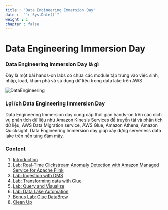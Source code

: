 ```yaml
---
title : "Data Engineering Immersion Day"
date :  "`r Sys.Date()`" 
weight : 1 
chapter : false
---
```

# Data Engineering Immersion Day

### Data Engineering Immersion Day là gì
 Đây là một bài hands-on labs có chứa các module tập trung vào việc sinh, nhập, load, khám phá và sử dụng dữ liệu trong data lake trên AWS

![DataEngineering](/WorkShopTwo/images/dataeng_logo.png) 

### Lợi ích Data Engineering Immersion Day
 Data Engineering Immersion day cung cấp thời gian hands-on trên các dịch vụ phân tích dữ liệu như Amazon Kinesis Services để truyển tải và phân tích dữ liệu, AWS Data Migration service, AWS Glue, Amazon Athena, Amazon Quicksight. Data Engineering Immersion day giúp xây dựng serverless data lake trên nền tảng đám mây.

### Content
 1. [Introduction ](1-Introduce/_index.md)
 2. [Lab: Real-Time Clickstream Anomaly Detection with Amazon Managed Service for Apache Flink](2-Lab1/_index.md)
 3. [Lab: Ingestion with DMS](3-IngestionwithDMS/_index.md)
 4. [Lab: Transforming data with Glue](4-TransformingdatawithGlue/_index.md)
 5. [Lab: Query and Visualize](5-LabQueryandVisualize/_index.md)
 6. [Lab: Data Lake Automation](6-LabDataLakeAutomation/_index.md)
 7. [Bonus Lab: Glue DataBrew](7-BonusLabGlueDataBrew/_index.md)
 8. [Clean Up](8-Clean/_index.md)